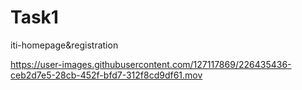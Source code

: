 # Task1
iti-homepage&amp;registration


https://user-images.githubusercontent.com/127117869/226435436-ceb2d7e5-28cb-452f-bfd7-312f8cd9df61.mov

